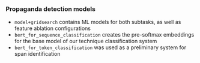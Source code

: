 ### Propaganda detection models

- `model+gridsearch` contains ML models for both subtasks, as well as feature ablation configurations
- `bert_for_sequence_classification` creates the pre-softmax embeddings for the base model of our technique classification system
- `bert_for_token_classification` was used as a preliminary system for span identification
